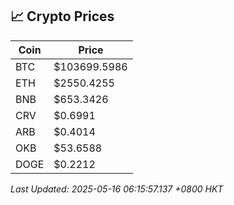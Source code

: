 ## 📈 Crypto Prices

| Coin | Price |
| ---- | ----- |
| BTC | $103699.5986 |
| ETH | $2550.4255 |
| BNB | $653.3426 |
| CRV | $0.6991 |
| ARB | $0.4014 |
| OKB | $53.6588 |
| DOGE | $0.2212 |

_Last Updated: 2025-05-16 06:15:57.137 +0800 HKT_